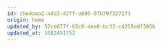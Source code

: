 ```yaml
---
id: cbe4aaa2-ada3-42ff-a805-0fb79f327371
origin: home
updated_by: 57ce677f-65c0-4ee0-bc33-c4255edf305b
updated_at: 1682451752
---
```

